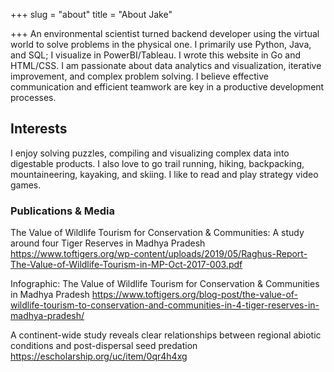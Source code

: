 +++
slug = "about"
title = "About Jake"

+++
An environmental scientist turned backend developer using the virtual world to solve problems in the physical one. I primarily use Python, Java, and SQL; I visualize in PowerBI/Tableau. I wrote this website in Go and HTML/CSS. I am passionate about data analytics and visualization, iterative improvement, and complex problem solving. I believe effective communication and efficient teamwork are key in a productive development processes.

## Interests 

I enjoy solving puzzles, compiling and visualizing complex data into digestable products. I also love to go trail running, hiking, backpacking, mountaineering, kayaking, and skiing. I like to read and play strategy video games.

### Publications & Media

The Value of Wildlife Tourism for Conservation & Communities: A study around four Tiger Reserves in Madhya Pradesh
https://www.toftigers.org/wp-content/uploads/2019/05/Raghus-Report-The-Value-of-Wildlife-Tourism-in-MP-Oct-2017-003.pdf

Infographic: The Value of Wildlife Tourism for Conservation & Communities in Madhya Pradesh
https://www.toftigers.org/blog-post/the-value-of-wildlife-tourism-to-conservation-and-communities-in-4-tiger-reserves-in-madhya-pradesh/
							
A continent-wide study reveals clear relationships between regional abiotic conditions and post-dispersal seed predation
https://escholarship.org/uc/item/0qr4h4xg 
